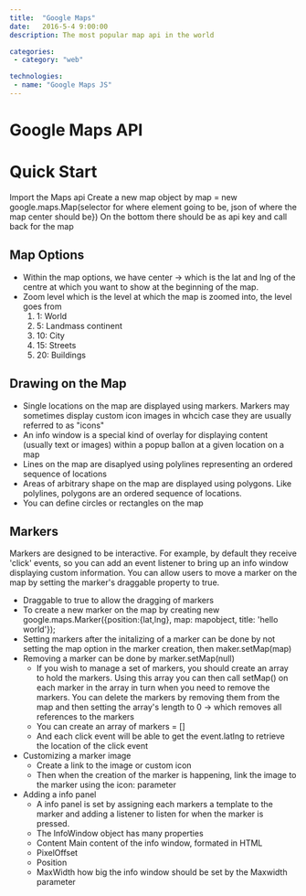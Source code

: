 ```yaml
---
title:  "Google Maps"
date:   2016-5-4 9:00:00
description: The most popular map api in the world

categories:
 - category: "web"

technologies:
 - name: "Google Maps JS"
---
```

# Google Maps API

# Quick Start
Import the Maps api
Create a new map object by map = new google.maps.Map(selector for where element going to be, json of where the map center should be})
On the bottom there should be as api key and call back for the map

## Map Options
* Within the map options, we have center -> which is the lat and lng of the centre at which you want to show at the beginning of the map.
* Zoom level which is the level at which the map is zoomed into, the level goes from
  1. 1: World
  2. 5: Landmass continent
  3. 10: City
  4. 15: Streets
  5. 20: Buildings

## Drawing on the Map
* Single locations on the map are displayed using markers. Markers may sometimes display custom icon images in whcich case they are usually referred to as "icons"
* An info window is a special kind of overlay for displaying content (usually text or images) within a popup ballon at a given location on a map
* Lines on the map are disaplyed using polylines representing an ordered sequence of locations
* Areas of arbitrary shape on the map are displayed using polygons. Like polylines, polygons are an ordered sequence of locations. 
* You can define circles or rectangles on the map

## Markers
Markers are designed to be interactive. For example, by default they receive 'click' events, so you can add an event listener to bring up an info window displaying custom information. You can allow users to move a marker on the map by setting the marker's draggable property to true.

* Draggable to true to allow the dragging of markers
* To create a new marker on the map by creating new google.maps.Marker({position:{lat,lng}, map: mapobject, title: 'hello world'});
* Setting markers after the initalizing of a marker can be done by not setting the map option in the marker creation, then maker.setMap(map)
* Removing a marker can be done by marker.setMap(null)
  * If you wish to manage a set of markers, you should create an array to hold the markers. Using this array you can then call setMap() on each marker in the array in turn when you need to remove the markers. You can delete the markers by removing them from the map and then setting the array's length to 0 -> which removes all references to the markers
  * You can create an array of markers = []
  * And each click event will be able to get the event.latlng to retrieve the location of the click event
* Customizing a marker image
  * Create a link to the image or custom icon
  * Then when the creation of the marker is happening, link the image to the marker using the icon: parameter
* Adding a info panel
  * A info panel is set by assigning each markers a template to the marker and adding a listener to listen for when the marker is pressed. 
  * The InfoWindow object has many properties
  * Content Main content of the info window, formated in HTML
  * PixelOffset
  * Position
  * MaxWidth how big the info window should be set by the Maxwidth parameter